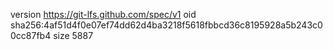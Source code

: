 version https://git-lfs.github.com/spec/v1
oid sha256:4af51d4f0e07ef74dd62d4ba3218f5618fbbcd36c8195928a5b243c00cc87fb4
size 5887
